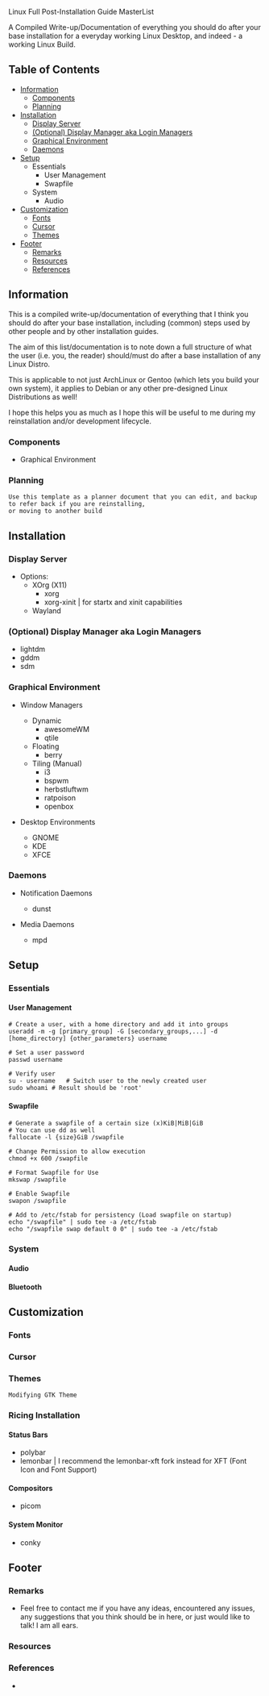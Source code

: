 Linux Full Post-Installation Guide MasterList

A Compiled Write-up/Documentation of everything you should do after your base installation for a everyday working Linux Desktop, and indeed - a working Linux Build.

## Table of Contents
- [Information](#information)
	- [Components](#components)
	- [Planning](#planning)
- [Installation](#installation)
	- [Display Server](#display-server)
	- [(Optional) Display Manager aka Login Managers](#display-manager-aka-login-managers)
	- [Graphical Environment](#graphical-environment)
	- [Daemons](#daemons)
- [Setup](#setup)
	- Essentials
		- User Management
		- Swapfile
	- System
		- Audio
- [Customization](#customization)
	- [Fonts](#fonts)
	- [Cursor](#cursor)
	- [Themes](#themes)
- [Footer](#footer)
	- [Remarks](#remarks)
	- [Resources](#resources)
	- [References](#references)

## Information

This is a compiled write-up/documentation of everything that I think you should do after your base installation, including (common) steps used by other people and by other installation guides.

The aim of this list/documentation is to note down a full structure of what the user (i.e. you, the reader) should/must do after a base installation of any Linux Distro.

This is applicable to not just ArchLinux or Gentoo (which lets you build your own system), it applies to Debian or any other pre-designed Linux Distributions as well!

I hope this helps you as much as I hope this will be useful to me during my reinstallation and/or development lifecycle.

### Components
- Graphical Environment

### Planning
```
Use this template as a planner document that you can edit, and backup to refer back if you are reinstalling, 
or moving to another build
```


## Installation

### Display Server

- Options:
	- XOrg (X11)
		+ xorg
		+ xorg-xinit | for startx and xinit capabilities
	- Wayland

### (Optional) Display Manager aka Login Managers

+ lightdm
+ gddm
+ sdm

### Graphical Environment

- Window Managers
	- Dynamic
		+ awesomeWM
		+ qtile
	- Floating
		+ berry
	- Tiling (Manual)
		+ i3
		+ bspwm
		+ herbstluftwm
		+ ratpoison
		+ openbox

- Desktop Environments
	+ GNOME
	+ KDE
	+ XFCE

### Daemons

- Notification Daemons
	+ dunst

- Media Daemons
	+ mpd

## Setup

### Essentials

#### User Management

```console
# Create a user, with a home directory and add it into groups
useradd -m -g [primary_group] -G [secondary_groups,...] -d [home_directory] {other_parameters} username

# Set a user password
passwd username

# Verify user
su - username	# Switch user to the newly created user
sudo whoami	# Result should be 'root'
```

#### Swapfile

```console
# Generate a swapfile of a certain size (x)KiB|MiB|GiB
# You can use dd as well
fallocate -l {size}GiB /swapfile

# Change Permission to allow execution
chmod +x 600 /swapfile

# Format Swapfile for Use
mkswap /swapfile

# Enable Swapfile
swapon /swapfile

# Add to /etc/fstab for persistency (Load swapfile on startup)
echo "/swapfile" | sudo tee -a /etc/fstab
echo "/swapfile swap default 0 0" | sudo tee -a /etc/fstab
```

### System

#### Audio

#### Bluetooth

## Customization

### Fonts

### Cursor

### Themes
```
Modifying GTK Theme
```

### Ricing Installation

#### Status Bars
+ polybar
+ lemonbar | I recommend the lemonbar-xft fork instead for XFT (Font Icon and Font Support)

#### Compositors
+ picom

#### System Monitor
+ conky

## Footer

### Remarks
- Feel free to contact me if you have any ideas, encountered any issues, any suggestions that you think should be in here, or just would like to talk! I am all ears.

### Resources

### References
- 